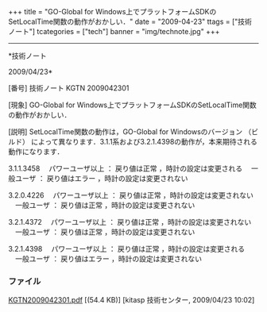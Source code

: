 ﻿+++
title = "GO-Global for Windows上でプラットフォームSDKのSetLocalTime関数の動作がおかしい．"
date = "2009-04-23"
ttags = ["技術ノート"]
tcategories = ["tech"]
banner = "img/technote.jpg"
+++

-----------------------------------------------------------------------------------------------------------------------------

*技術ノート

2009/04/23*


[番号]
技術ノート KGTN 2009042301

[現象]
GO-Global for
Windows上でプラットフォームSDKのSetLocalTime関数の動作がおかしい．

[説明]
SetLocalTime関数の動作は，GO-Global for Windowsのバージョン （ビルド）
によって異なります．3.1.1系および3.2.1.4398の動作が，本来期待される動作になります．

3.1.1.3458
　パワーユーザ以上 ： 戻り値は正常 ，時計の設定は変更される
　一般ユーザ ： 戻り値はエラー ，時計の設定は変更されない

3.2.0.4226
　パワーユーザ以上 ： 戻り値は正常 ，時計の設定は変更されない
　一般ユーザ ： 戻り値は正常 ，時計の設定は変更されない

3.2.1.4372
　パワーユーザ以上 ： 戻り値は正常 ，時計の設定は変更されない
　一般ユーザ ： 戻り値は正常 ，時計の設定は変更されない

3.2.1.4398
　パワーユーザ以上 ： 戻り値は正常 ，時計の設定は変更される
　一般ユーザ ： 戻り値はエラー ，時計の設定は変更されない


### ファイル

 
 


[KGTN2009042301.pdf](http://techreport.kitasp.net/attachments/download/14/KGTN2009042301.pdf)
 [(54.4 KB)] [kitasp 技術センター, 2009/04/23
10:02]


 


 

